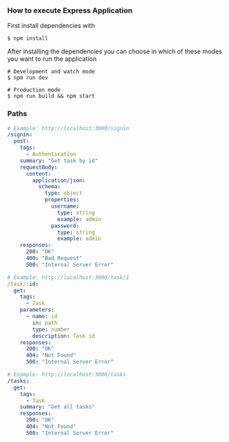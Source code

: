 ### How to execute Express Application

First install dependencies with

```shell
$ npm install
```

After installing the dependencies you can choose in which of these modes you want to run the application

```shell
# Development and watch mode
$ npm run dev

# Production mode
$ npm run build && npm start
```

### Paths

```yaml
# Example: http://localhost:3000/signin
/signin:
  post:
    tags:
      - Authentication
    summary: "Get task by id"
    requestBody:
      content:
        application/json:
          schema:
            type: object
            properties:
              username:
                type: string
                example: admin
              password:
                type: string
                example: admin
    responses:
      200: "OK"
      400: "Bad Request"
      500: "Internal Server Error"

# Example: http://localhost:3000/task/1
/task/:id:
  get:
    tags:
      - Task
    parameters:
      - name: id
        in: path
        type: number
        description: Task id
    responses:
      200: "OK"
      404: "Not Found"
      500: "Internal Server Error"

# Example: http://localhost:3000/tasks
/tasks:
  get:
    tags:
      - Task
    summary: "Get all tasks"
    responses:
      200: "OK"
      404: "Not Found"
      500: "Internal Server Error"
```